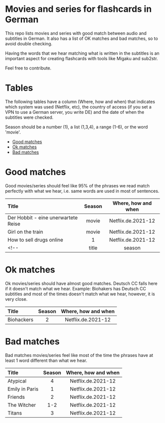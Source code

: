 # Movies and series for flashcards in German
This repo lists movies and series with good match between audio and subtitles in German. It also has a list of OK matches and bad matches, so to avoid double checking.

Having the words that we hear matching what is written in the subtitles is an important aspect for creating
flashcards with tools like Migaku and sub2str.

Feel free to contribute.

# Tables
The following tables have a column (Where, how and when) that indicates 
which system was used (Netflix, etc), the country of access 
(if you set a VPN to use a German server, you write DE) and the date of
when the subtitles were checked.

Season should be a number (1), a list (1,3,4), a range (1-6), or the word 'movie'.

- [Good matches](#good-matches)
- [Ok matches](#ok-matches)
- [Bad matches](#bad-matches)

# Good matches

Good movies/series should feel like 95% of the phrases we read match perfectly with what we hear, i.e. same words are used in most of sentences.

| Title  | Season | Where, how and when |
| :-- | :--: | :--: | 
| Der Hobbit - eine unerwartete Reise | movie | Netflix.de.2021-12 |
| Girl on the train | movie | Netflix.de.2021-12 |
| How to sell drugs online | 1 | Netflix.de.2021-12 |
<!--| title  | season | country | validation date |-->

# Ok matches

Ok movies/series should have almost good matches. Deutsch CC falls  here if it doesn't match what we hear.
Example: Biohakers has Deutsch CC subtitles and most of the times doesn't match what we hear, however, it is very close.

| Title  | Season | Where, how and when |
| :-- | :--: | :--: | 
| Biohackers  | 2 | Netflix.de.2021-12 |


# Bad matches

Bad matches movies/series feel like most of the time the phrases have at least 1 word different than what we hear.

| Title  | Season | Where, how and when |
| :-- | :--: | :--: | 
| Atypical  | 4 | Netflix.de.2021-12 |
| Emily in Paris  | 1 | Netflix.de.2021-12 |
| Friends  | 2 | Netflix.de.2021-12 |
| The Witcher  | 1-2 | Netflix.de.2021-12 |
| Titans  | 3 | Netflix.de.2021-12 |

